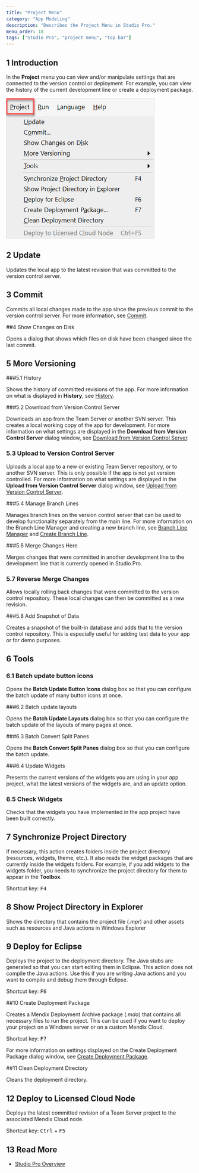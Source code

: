 ```yaml
---
title: "Project Menu"
category: "App Modeling"
description: "Describes the Project Menu in Studio Pro."
menu_order: 18
tags: ["Studio Pro", "project menu", "top bar"]
---
```


## 1 Introduction

In the **Project** menu you can view and/or manipulate settings that are connected to the version control or deployment. For example, you can view the history of the current development line or create a deployment package.

![Project Menu](attachments/project-menu/project-menu.png)

## 2 Update

Updates the local app to the latest revision that was committed to the version control server.

## 3 Commit

Commits all local changes made to the app since the previous commit to the version control server. For more information, see [Commit](commit-dialog).

##4 Show Changes on Disk

Opens a dialog that shows which files on disk have been changed since the last commit.  

## 5 More Versioning

###5.1 History

Shows the history of committed revisions of the app. For more information on what is displayed in **History**, see [History](history-dialog).

###5.2 Download from Version Control Server

Downloads an app from the Team Server or another SVN server. This creates a local working copy of the app for development. For more information on what settings are displayed in the **Download from Version Control Server** dialog window, see [Download from Version Control Server](download-from-version-control-dialog).

### 5.3 Upload to Version Control Server

Uploads a local app to a new or existing Team Server repository, or to another SVN server. This is only possible if the app is not yet version controlled. For more information on what settings are displayed in the **Upload from Version Control Server** dialog window, see [Upload from Version Control Server](upload-from-version-control-dialog).

###5.4 Manage Branch Lines

Manages branch lines on the version control server that can be used to develop functionality separately from the main line. For more information on the Branch Line Manager and creating a new branch line, see [Branch Line Manager](branch-line-manager-dialog) and [Create Branch Line](create-branch-line-dialog). 

###5.6 Merge Changes Here

Merges changes that were committed in another development line to the development line that is currently opened in Studio Pro.

### 5.7 Reverse Merge Changes

Allows locally rolling back changes that were committed to the version control repository. These local changes can then be committed as a new revision.

###5.8 Add Snapshot of Data

Creates a snapshot of the built-in database and adds that to the version control repository. This is especially useful for adding test data to your app or for demo purposes.

## 6 Tools

### 6.1 Batch update button icons

Opens the **Batch Update Button Icons** dialog box so that you can configure the batch update of many button icons at once.

###6.2 Batch update layouts

Opens the **Batch Update Layouts** dialog box so that you can configure the batch update of the layouts of many pages at once.

###6.3 Batch Convert Split Panes

Opens the **Batch Convert Split Panes** dialog box so that you can configure the batch update.

###6.4 Update Widgets

Presents the current versions of the widgets you are using in your app project, what the latest versions of the widgets are, and an update option.

### 6.5 Check Widgets

Checks that the widgets you have implemented in the app project have been built correctly.

## 7 Synchronize Project Directory

If necessary, this action creates folders inside the project directory (resources, widgets, theme, etc.). It also reads the widget packages that are currently inside the widgets folders. For example, if you add widgets to the widgets folder, you needs to synchronize the project directory for them to appear in the **Toolbox**.

Shortcut key: <kbd>F4</kbd>

## 8 Show Project Directory in Explorer

Shows the directory that contains the project file (*.mpr*) and other assets such as resources and Java actions in Windows Explorer

## 9 Deploy for Eclipse

Deploys the project to the deployment directory. The Java stubs are generated so that you can start editing them in Eclipse. This action does not compile the Java actions. Use this if you are writing Java actions and you want to compile and debug them through Eclipse.

Shortcut key: <kbd>F6</kbd>

##10 Create Deployment Package

Creates a Mendix Deployment Archive package (*.mda*) that contains all necessary files to run the project. This can be used if you want to deploy your project on a Windows server or on a custom Mendix Cloud.

Shortcut key:  <kbd>F7</kbd>

For more information on settings displayed on the Create Deployment Package dialog window, see [Create Deployment Package](create-deployment-package-dialog).

##11 Clean Deployment Directory

Cleans the deployment directory.

## 12 Deploy to Licensed Cloud Node

Deploys the latest committed revision of a Team Server project to the associated Mendix Cloud node.

Shortcut key:  <kbd>Ctrl</kbd> + <kbd>F5</kbd>

## 13 Read More

* [Studio Pro Overview](studio-pro-overview)